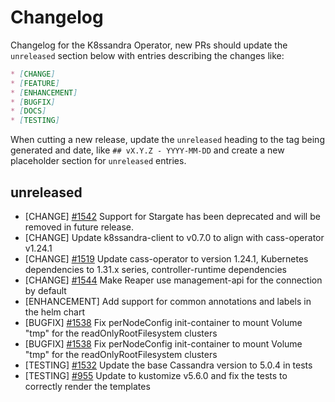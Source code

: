 # Changelog

Changelog for the K8ssandra Operator, new PRs should update the `unreleased` section below with entries describing the changes like:

```markdown
* [CHANGE]
* [FEATURE]
* [ENHANCEMENT]
* [BUGFIX]
* [DOCS]
* [TESTING]
```

When cutting a new release, update the `unreleased` heading to the tag being generated and date, like `## vX.Y.Z - YYYY-MM-DD` and create a new placeholder section for  `unreleased` entries.

## unreleased

* [CHANGE] [#1542](https://github.com/k8ssandra/k8ssandra-operator/issues/1542) Support for Stargate has been deprecated and will be removed in future release.
* [CHANGE] []() Update k8ssandra-client to v0.7.0 to align with cass-operator v1.24.1
* [CHANGE] [#1519](https://github.com/k8ssandra/k8ssandra-operator/issues/1519) Update cass-operator to version 1.24.1, Kubernetes dependencies to 1.31.x series, controller-runtime dependencies
* [CHANGE] [#1544](https://github.com/k8ssandra/k8ssandra-operator/issues/1544) Make Reaper use management-api for the connection by default
* [ENHANCEMENT] Add support for common annotations and labels in the helm chart
* [BUGFIX] [#1538](https://github.com/k8ssandra/k8ssandra-operator/issues/1538) Fix perNodeConfig init-container to mount Volume "tmp" for the readOnlyRootFilesystem clusters
* [BUGFIX] [#1538](https://github.com/k8ssandra/k8ssandra-operator/issues/1538) Fix perNodeConfig init-container to mount Volume "tmp" for the readOnlyRootFilesystem clusters
* [TESTING] [#1532](https://github.com/k8ssandra/k8ssandra-operator/issues/1532) Update the base Cassandra version to 5.0.4 in tests
* [TESTING] [#955](https://github.com/k8ssandra/k8ssandra-operator/issues/955) Update to kustomize v5.6.0 and fix the tests to correctly render the templates
